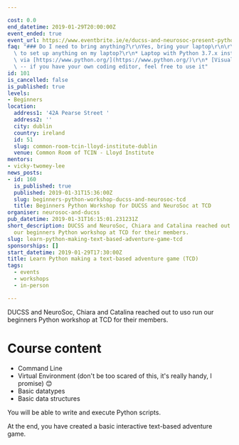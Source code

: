 ```yaml
---

cost: 0.0
end_datetime: 2019-01-29T20:00:00Z
event_ended: true
event_url: https://www.eventbrite.ie/e/ducss-and-neurosoc-present-python-for-beginners-tickets-55106798919
faq: "### Do I need to bring anything?\r\nYes, bring your laptop\r\n\r\n### Do I need\
  \ to set up anything on my laptop?\r\n* Laptop with Python 3.7.x installed. Download\
  \ via [https://www.python.org/](https://www.python.org/)\r\n* [Visual Studio Code](https://code.visualstudio.com/)\
  \ -- if you have your own coding editor, feel free to use it"
id: 101
is_cancelled: false
is_published: true
levels:
- Beginners
location:
  address1: '42A Pearse Street '
  address2: ''
  city: dublin
  country: ireland
  id: 51
  slug: common-room-tcin-lloyd-institute-dublin
  venue: Common Room of TCIN - Lloyd Institute
mentors:
- vicky-twomey-lee
news_posts:
- id: 160
  is_published: true
  published: 2019-01-31T15:36:00Z
  slug: beginners-python-workshop-ducss-and-neurosoc-tcd
  title: Beginners Python Workshop for DUCSS and NeuroSoc at TCD
organiser: neurosoc-and-ducss
pub_datetime: 2019-01-31T16:15:01.231231Z
short_description: DUCSS and NeuroSoc, Chiara and Catalina reached out to uso run
  our beginners Python workshop at TCD for their members.
slug: learn-python-making-text-based-adventure-game-tcd
sponsorships: []
start_datetime: 2019-01-29T17:30:00Z
title: Learn Python making a text-based adventure game (TCD)
tags:
  - events
  - workshops
  - in-person

---
```


DUCSS and NeuroSoc, Chiara and Catalina reached out to uso run our beginners Python workshop at TCD for their members.

# Course content
* Command Line
* Virtual Environment (don't be too scared of this, it's really handy, I promise) 😊
* Basic datatypes
* Basic data structures

You will be able to write and execute Python scripts. 

At the end, you have created a basic interactive text-based adventure game.